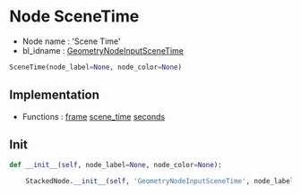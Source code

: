 # Node SceneTime

- Node name : 'Scene Time'
- bl_idname : [GeometryNodeInputSceneTime](https://docs.blender.org/api/current/bpy.types.GeometryNodeInputSceneTime.html)


``` python
SceneTime(node_label=None, node_color=None)
```
## Implementation

- Functions : [frame](/docs/GeoNodes/GeoNodes.md#frame) [scene_time](/docs/GeoNodes/GeoNodes.md#scene_time) [seconds](/docs/GeoNodes/GeoNodes.md#seconds)

## Init

``` python
def __init__(self, node_label=None, node_color=None):

    StackedNode.__init__(self, 'GeometryNodeInputSceneTime', node_label=node_label, node_color=node_color)
```
